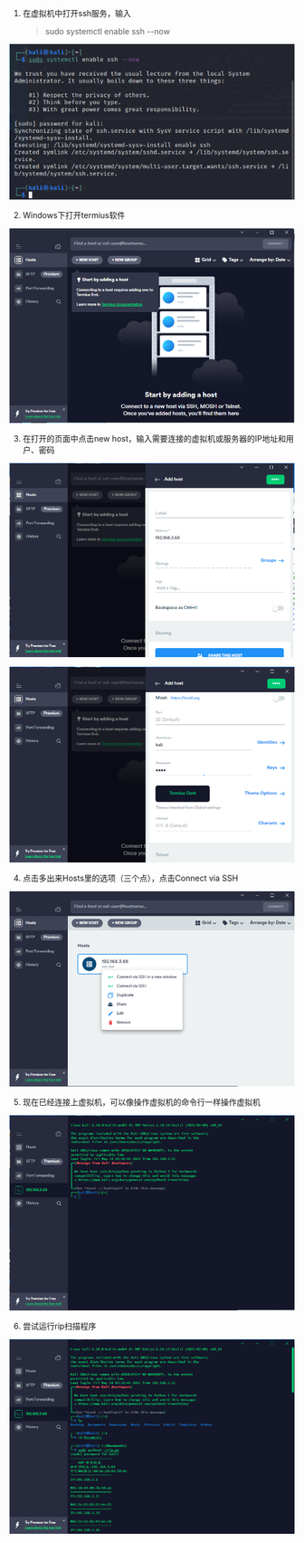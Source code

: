 1. 在虚拟机中打开ssh服务，输入

   > sudo systemctl enable ssh --now

![](img/Termius/7.PNG)



2. Windows下打开termius软件

![](img/Termius/1.PNG)



3. 在打开的页面中点击new host，输入需要连接的虚拟机或服务器的IP地址和用户、密码

![](img/Termius/2.PNG)

![](img/Termius/3.PNG)



4. 点击多出来Hosts里的选项（三个点），点击Connect via SSH

![](img/Termius/4.PNG)



5. 现在已经连接上虚拟机，可以像操作虚拟机的命令行一样操作虚拟机

![](img/Termius/5.PNG)



6. 尝试运行rip扫描程序

![](img/Termius/6.PNG)


